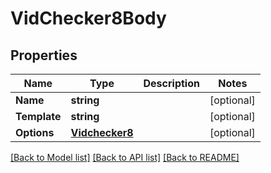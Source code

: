 # VidChecker8Body

## Properties

Name | Type | Description | Notes
------------ | ------------- | ------------- | -------------
**Name** | **string** |  | [optional] 
**Template** | **string** |  | [optional] 
**Options** | [**Vidchecker8**](vidchecker_8.md) |  | [optional] 

[[Back to Model list]](../README.md#documentation-for-models) [[Back to API list]](../README.md#documentation-for-api-endpoints) [[Back to README]](../README.md)


